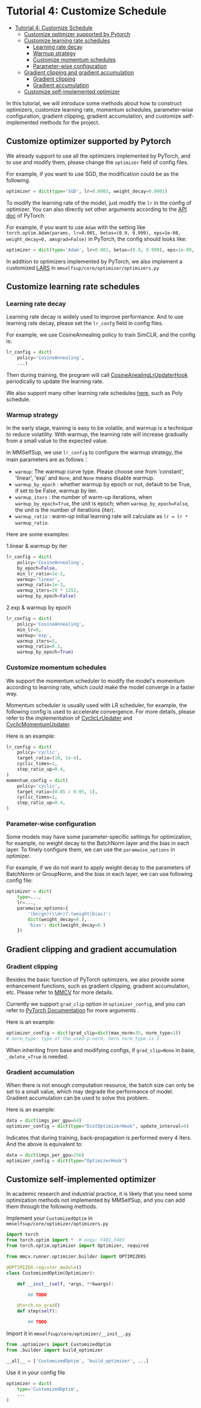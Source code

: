 # Tutorial 4: Customize Schedule

- [Tutorial 4: Customize Schedule](#tutorial-4-customize-schedule)
  - [Customize optimizer supported by Pytorch](#customize-optimizer-supported-by-pytorch)
  - [Customize learning rate schedules](#customize-learning-rate-schedules)
    - [Learning rate decay](#learning-rate-decay)
    - [Warmup strategy](#warmup-strategy)
    - [Customize momentum schedules](#customize-momentum-schedules)
    - [Parameter-wise configuration](#parameter-wise-configuration)
  - [Gradient clipping and gradient accumulation](#gradient-clipping-and-gradient-accumulation)
    - [Gradient clipping](#gradient-clipping)
    - [Gradient accumulation](#gradient-accumulation)
  - [Customize self-implemented optimizer](#customize-self-implemented-optimizer)

In this tutorial, we will introduce some methods about how to construct optimizers, customize learning rate, momentum schedules, parameter-wise configuration, gradient clipping, gradient accumulation, and customize self-implemented methods for the project.

## Customize optimizer supported by Pytorch

We already support to use all the optimizers implemented by PyTorch, and to use and modify them, please change the `optimizer` field of config files.

For example, if you want to use SGD, the modification could be as the following.

```py
optimizer = dict(type='SGD', lr=0.0003, weight_decay=0.0001)
```

To modify the learning rate of the model, just modify the `lr` in the config of optimizer. You can also directly set other arguments according to the [API doc](https://pytorch.org/docs/stable/optim.html?highlight=optim#module-torch.optim) of PyTorch.

For example, if you want to use `Adam` with the setting like `torch.optim.Adam(params, lr=0.001, betas=(0.9, 0.999), eps=1e-08, weight_decay=0, amsgrad=False)` in PyTorch, the config should looks like:

```py
optimizer = dict(type='Adam', lr=0.001, betas=(0.9, 0.999), eps=1e-08, weight_decay=0, amsgrad=False)
```

In addition to optimizers implemented by PyTorch, we also implement a customized [LARS](https://arxiv.org/abs/1708.03888) in `mmselfsup/core/optimizer/optimizers.py`

## Customize learning rate schedules

### Learning rate decay

Learning rate decay is widely used to improve performance. And to use learning rate decay, please set the `lr_confg` field in config files.

For example, we use CosineAnnealing policy to train SimCLR, and the config is:

```py
lr_config = dict(
    policy='CosineAnnealing',
    ...)
```

Then during training, the program will call [CosineAnealingLrUpdaterHook](https://github.com/open-mmlab/mmcv/blob/f48241a65aebfe07db122e9db320c31b685dc674/mmcv/runner/hooks/lr_updater.py#L227) periodically to update the learning rate.

We also support many other learning rate schedules [here](https://github.com/open-mmlab/mmcv/blob/f48241a65aebfe07db122e9db320c31b685dc674/mmcv/runner/hooks/lr_updater.py), such as Poly schedule.

### Warmup strategy

In the early stage, training is easy to be volatile, and warmup is a technique to reduce volatility. With warmup, the learning rate will increase gradually from a small value to the expected value.

In MMSelfSup, we use `lr_config` to configure the warmup strategy, the main parameters are as follows：

- `warmup`: The warmup curve type. Please choose one from 'constant', 'linear', 'exp' and `None`, and `None` means disable warmup.
- `warmup_by_epoch` : whether warmup by epoch or not, default to be True, if set to be False, warmup by iter.
- `warmup_iters` : the number of warm-up iterations, when `warmup_by_epoch=True`, the unit is epoch; when `warmup_by_epoch=False`, the unit is the number of iterations (iter).
- `warmup_ratio` : warm-up initial learning rate will calculate as `lr = lr * warmup_ratio`.

Here are some examples:

1.linear & warmup by iter

```py
lr_config = dict(
    policy='CosineAnnealing',
    by_epoch=False,
    min_lr_ratio=1e-2,
    warmup='linear',
    warmup_ratio=1e-3,
    warmup_iters=20 * 1252,
    warmup_by_epoch=False)
```

2.exp & warmup by epoch

```py
lr_config = dict(
    policy='CosineAnnealing',
    min_lr=0,
    warmup='exp',
    warmup_iters=5,
    warmup_ratio=0.1,
    warmup_by_epoch=True)
```

### Customize momentum schedules

We support the momentum scheduler to modify the model's momentum according to learning rate, which could make the model converge in a faster way.

Momentum scheduler is usually used with LR scheduler, for example, the following config is used to accelerate convergence. For more details, please refer to the implementation of [CyclicLrUpdater](https://github.com/open-mmlab/mmcv/blob/f48241a65aebfe07db122e9db320c31b685dc674/mmcv/runner/hooks/lr_updater.py#L327) and [CyclicMomentumUpdater](https://github.com/open-mmlab/mmcv/blob/f48241a65aebfe07db122e9db320c31b685dc674/mmcv/runner/hooks/momentum_updater.py#L130).

Here is an example:

```py
lr_config = dict(
    policy='cyclic',
    target_ratio=(10, 1e-4),
    cyclic_times=1,
    step_ratio_up=0.4,
)
momentum_config = dict(
    policy='cyclic',
    target_ratio=(0.85 / 0.95, 1),
    cyclic_times=1,
    step_ratio_up=0.4,
)
```

### Parameter-wise configuration

Some models may have some parameter-specific settings for optimization, for example, no weight decay to the BatchNorm layer and the bias in each layer. To finely configure them, we can use the `paramwise_options` in optimizer.

For example, if we do not want to apply weight decay to the parameters of BatchNorm or GroupNorm, and the bias in each layer, we can use following config file:

```py
optimizer = dict(
    type=...,
    lr=...,
    paramwise_options={
        '(bn|gn)(\\d+)?.(weight|bias)':
        dict(weight_decay=0.),
        'bias': dict(weight_decay=0.)
    })
```

## Gradient clipping and gradient accumulation

### Gradient clipping

Besides the basic function of PyTorch optimizers, we also provide some enhancement functions, such as gradient clipping, gradient accumulation, etc. Please refer to [MMCV](https://github.com/open-mmlab/mmcv/blob/master/mmcv/runner/hooks/optimizer.py) for more details.

Currently we support `grad_clip` option in `optimizer_config`, and you can refer to [PyTorch Documentation](https://pytorch.org/docs/stable/generated/torch.nn.utils.clip_grad_norm_.html) for more arguments .

Here is an example:

```py
optimizer_config = dict(grad_clip=dict(max_norm=35, norm_type=2))
# norm_type: type of the used p-norm, here norm_type is 2.
```

When inheriting from base and modifying configs, if `grad_clip=None` in base, `_delete_=True` is needed.

### Gradient accumulation

When there is not enough computation resource, the batch size can only be set to a small value, which may degrade the performance of model. Gradient accumulation can be used to solve this problem.

Here is an example:

```py
data = dict(imgs_per_gpu=64)
optimizer_config = dict(type="DistOptimizerHook", update_interval=4)
```

Indicates that during training, back-propagation is performed every 4 iters. And the above is equivalent to:

```py
data = dict(imgs_per_gpu=256)
optimizer_config = dict(type="OptimizerHook")
```

## Customize self-implemented optimizer

In academic research and industrial practice, it is likely that you need some optimization methods not implemented by MMSelfSup, and you can add them through the following methods.

Implement your `CustomizedOptim` in `mmselfsup/core/optimizer/optimizers.py`

```py
import torch
from torch.optim import *  # noqa: F401,F403
from torch.optim.optimizer import Optimizer, required

from mmcv.runner.optimizer.builder import OPTIMIZERS

@OPTIMIZER.register_module()
class CustomizedOptim(Optimizer):

    def __init__(self, *args, **kwargs):

        ## TODO

    @torch.no_grad()
    def step(self):

        ## TODO
```

Import it in `mmselfsup/core/optimizer/__init__.py`

```py
from .optimizers import CustomizedOptim
from .builder import build_optimizer

__all__ = ['CustomizedOptim', 'build_optimizer', ...]
```

Use it in your config file

```py
optimizer = dict(
    type='CustomizedOptim',
    ...
)
```
